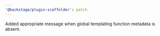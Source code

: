 ```yaml
---
'@backstage/plugin-scaffolder': patch
---
```


Added appropriate message when global templating function metadata is absent.
